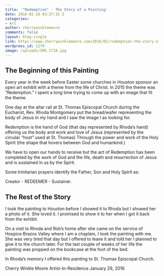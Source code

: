 ```yaml
---
title: '"Redemption" - The Story of a Painting'
date: 2016-02-28 03:37:32 Z
categories:
- Art
author: cherrywinklemoore
comments: false
layout: blog-single
link: https://www.cherrywinklemoore.com/2016/02/redemption-the-story-of-a-painting/
wordpress_id: 1270
image: /uploads/IMG_1718.jpg
---
```


## The Beginning of this Painting


Every year in the week before Easter some churches in Houston sponsor an open art exhibit with a theme from the life of Christ. In 2015 the theme was “Redemption.” I spent a long time trying to come up with an image that fit the theme.

One day at the altar rail at St. Thomas Episcopal Church during the Eucharist, Rev. Rhoda Montgomery put the bread/wafer representing the body of Jesus in my hand and I saw the image I as looking for.

Redemption is the hand of God
(that day represented by Rhoda’s hand)
offering us the body and work and love of Jesus
(represented by the circular “host” used at St. Thomas)
Through the power and work of the Holy Spirit
(the shape that hovers between God and humankind.)

We have to open our hands to receive but the act of Redemption has been completed by the work of God and the life, death and resurrection of Jesus and is sustained in us by the Spirit.

Some trinitarian prayers identify the Father, Son and Holy Spirit as:

Creator - REDEEMER - Sustainer.


## The Rest of the Story


I took the painting to Houston before I showed it to Rhoda but I showed her a photo of it. She loved it. I promised to show it to her when I got it back from the exhibit.

On a visit to Rhoda and Rob’s home after she came on the service of Hospice Brazos Valley where I am a chaplain, I took the painting with me. She was very tired that day but I offered to leave it and told her I planned to give it to the church later. For the last couple of weeks of her life the painting was propped on the bookcase at the foot of the bed.

In Rhoda’s memory I offered this painting to St. Thomas Episcopal Church.

Cherry Winkle Moore
Artist-In-Residence
January 29, 2016
